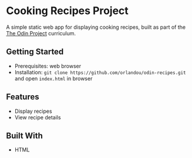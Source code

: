 # Cooking Recipes Project
A simple static web app for displaying cooking recipes, built as part of the [The Odin Project](https://www.theodinproject.com) curriculum.

## Getting Started
- Prerequisites: web browser
- Installation: `git clone https://github.com/orlandou/odin-recipes.git` and open `index.html` in browser

## Features
- Display recipes
- View recipe details

## Built With
- HTML


